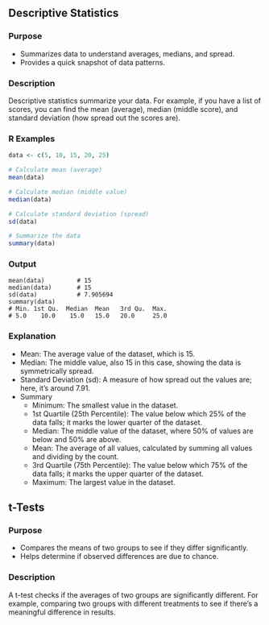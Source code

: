## Descriptive Statistics

### Purpose

- Summarizes data to understand averages, medians, and spread.
- Provides a quick snapshot of data patterns.

### Description

Descriptive statistics summarize your data. For example, if you have a list of scores, you can find the mean (average), median (middle score), and standard deviation (how spread out the scores are).

### R Examples

```r
data <- c(5, 10, 15, 20, 25)

# Calculate mean (average)
mean(data)

# Calculate median (middle value)
median(data)

# Calculate standard deviation (spread)
sd(data)

# Summarize the data
summary(data)
```

### Output

```shell
mean(data)         # 15
median(data)       # 15
sd(data)           # 7.905694
summary(data)
# Min. 1st Qu.  Median  Mean   3rd Qu.  Max.
# 5.0    10.0    15.0   15.0   20.0     25.0
```

### Explanation

- Mean: The average value of the dataset, which is 15.
- Median: The middle value, also 15 in this case, showing the data is symmetrically spread.
- Standard Deviation (sd): A measure of how spread out the values are; here, it’s around 7.91.
- Summary
  - Minimum: The smallest value in the dataset.
  - 1st Quartile (25th Percentile): The value below which 25% of the data falls; it marks the lower quarter of the dataset.
  - Median: The middle value of the dataset, where 50% of values are below and 50% are above.
  - Mean: The average of all values, calculated by summing all values and dividing by the count.
  - 3rd Quartile (75th Percentile): The value below which 75% of the data falls; it marks the upper quarter of the dataset.
  - Maximum: The largest value in the dataset.

## t-Tests

### Purpose

- Compares the means of two groups to see if they differ significantly.
- Helps determine if observed differences are due to chance.

### Description

A t-test checks if the averages of two groups are significantly different. For example, comparing two groups with different treatments to see if there’s a meaningful difference in results.
